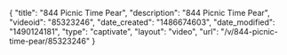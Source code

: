 {
    "title": "844 Picnic Time Pear",
    "description": "844 Picnic Time Pear",
    "videoid": "85323246",
    "date_created": "1486674603",
    "date_modified": "1490124181",
    "type": "captivate",
    "layout": "video",
    "url": "\/v\/844-picnic-time-pear\/85323246"
}